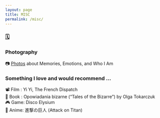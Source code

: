 ```yaml
---
layout: page
title: MISC
permalink: /misc/
---
```


### [🗓️](LifeCalendar/index.html)

### Photography
📷 [Photos](photos.html) about Memories, Emotions, and Who I Am
<!-- Photography for me is a record of emotions. I have always been overly concerned with some of the trivial details of life that are full of beauty, so I rely on my intuition to record them.  
I never care about devices, for me a mobile phone is the best choice. -->


### Something I love and would recommend ...
📽️ Film : Yi Yi, The French Dispatch     
📖 Book : Opowiadania bizarne (“Tales of the Bizarre”) by Olga Tokarczuk    
🎮 Game: Disco Elysium     
🎴 Anime: 進撃の巨人 (Attack on Titan)    

<!-- ### Cooking and tasting delicacies
Plan to put some of my usual recipes here, as well as some restaurant recommendations (mainly in Saarbrücken) -->

<!-- ### Design -->
<!-- I've had an interest in design before, especially collage, see some of the [projects](https://wuzheyuanper.wixsite.com/home) I've made. -->
